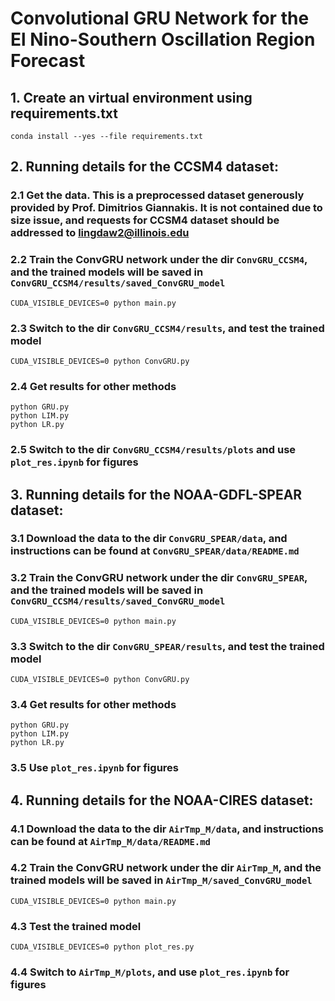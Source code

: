 # Convolutional GRU Network for the El Nino-Southern Oscillation Region Forecast

## 1. Create an virtual environment using requirements.txt
```
conda install --yes --file requirements.txt
```

## 2. Running details for the CCSM4 dataset:

### 2.1 Get the data. This is a preprocessed dataset generously provided by Prof. Dimitrios Giannakis. It is not contained due to size issue, and requests for CCSM4 dataset should be addressed to lingdaw2@illinois.edu


### 2.2 Train the ConvGRU network under the dir `ConvGRU_CCSM4`, and the trained models will be saved in `ConvGRU_CCSM4/results/saved_ConvGRU_model`
```
CUDA_VISIBLE_DEVICES=0 python main.py
```

### 2.3 Switch to the dir `ConvGRU_CCSM4/results`, and test the trained model
```
CUDA_VISIBLE_DEVICES=0 python ConvGRU.py
```

### 2.4 Get results for other methods
```
python GRU.py
python LIM.py
python LR.py
```

### 2.5 Switch to the dir `ConvGRU_CCSM4/results/plots` and use `plot_res.ipynb` for figures


## 3. Running details for the NOAA-GDFL-SPEAR dataset:

### 3.1 Download the data to the dir `ConvGRU_SPEAR/data`, and instructions can be found at `ConvGRU_SPEAR/data/README.md`

### 3.2 Train the ConvGRU network under the dir `ConvGRU_SPEAR`, and the trained models will be saved in `ConvGRU_CCSM4/results/saved_ConvGRU_model`
```
CUDA_VISIBLE_DEVICES=0 python main.py
```

### 3.3 Switch to the dir `ConvGRU_SPEAR/results`, and test the trained model
```
CUDA_VISIBLE_DEVICES=0 python ConvGRU.py
```

### 3.4 Get results for other methods
```
python GRU.py
python LIM.py
python LR.py
```

### 3.5 Use `plot_res.ipynb` for figures


## 4. Running details for the NOAA-CIRES dataset:

### 4.1 Download the data to the dir `AirTmp_M/data`, and instructions can be found at `AirTmp_M/data/README.md`

### 4.2 Train the ConvGRU network under the dir `AirTmp_M`, and the trained models will be saved in `AirTmp_M/saved_ConvGRU_model`
```
CUDA_VISIBLE_DEVICES=0 python main.py
```

### 4.3 Test the trained model
```
CUDA_VISIBLE_DEVICES=0 python plot_res.py
```

### 4.4 Switch to `AirTmp_M/plots`, and use `plot_res.ipynb` for figures



